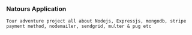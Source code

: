 ### Natours Application
`Tour adventure project all about Nodejs, Expressjs, mongodb, stripe payment method, nodemailer, sendgrid, multer & pug etc`